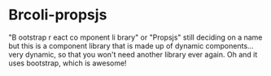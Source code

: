 # Brcoli-propsjs
"B ootstrap r eact co mponent li brary" or "Propsjs" still deciding on a name but this is a component library that is made up of dynamic components... very dynamic, so that you won't need another library ever again. Oh and it uses bootstrap, which is awesome!
